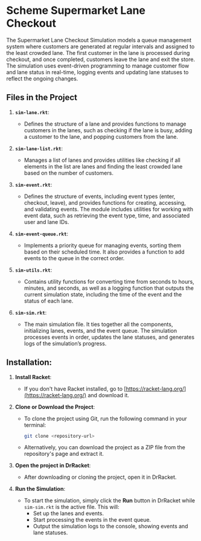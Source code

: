 # Scheme Supermarket Lane Checkout

The Supermarket Lane Checkout Simulation models a queue management system where customers are generated at regular intervals and assigned to the least crowded lane. The first customer in the lane is processed during checkout, and once completed, customers leave the lane and exit the store. The simulation uses event-driven programming to manage customer flow and lane status in real-time, logging events and updating lane statuses to reflect the ongoing changes.

## Files in the Project

1. **`sim-lane.rkt`**: 
   - Defines the structure of a lane and provides functions to manage customers in the lanes, such as checking if the lane is busy, adding a customer to the lane, and popping customers from the lane.

2. **`sim-lane-list.rkt`**: 
   - Manages a list of lanes and provides utilities like checking if all elements in the list are lanes and finding the least crowded lane based on the number of customers.

3. **`sim-event.rkt`**: 
   - Defines the structure of events, including event types (enter, checkout, leave), and provides functions for creating, accessing, and validating events. The module includes utilities for working with event data, such as retrieving the event type, time, and associated user and lane IDs.

4. **`sim-event-queue.rkt`**: 
   - Implements a priority queue for managing events, sorting them based on their scheduled time. It also provides a function to add events to the queue in the correct order.

5. **`sim-utils.rkt`**: 
   - Contains utility functions for converting time from seconds to hours, minutes, and seconds, as well as a logging function that outputs the current simulation state, including the time of the event and the status of each lane.

6. **`sim-sim.rkt`**: 
   - The main simulation file. It ties together all the components, initializing lanes, events, and the event queue. The simulation processes events in order, updates the lane statuses, and generates logs of the simulation’s progress.











## Installation:

1. **Install Racket**:
   - If you don't have Racket installed, go to [https://racket-lang.org/](https://racket-lang.org/) and download it.

2. **Clone or Download the Project**:
   - To clone the project using Git, run the following command in your terminal:
     ```bash
     git clone <repository-url>
     ```
   - Alternatively, you can download the project as a ZIP file from the repository's page and extract it.

3. **Open the project in DrRacket**:
   - After downloading or cloning the project, open it in DrRacket.

4. **Run the Simulation**:
   - To start the simulation, simply click the **Run** button in DrRacket while `sim-sim.rkt` is the active file. This will:
     - Set up the lanes and events.
     - Start processing the events in the event queue.
     - Output the simulation logs to the console, showing events and lane statuses.

